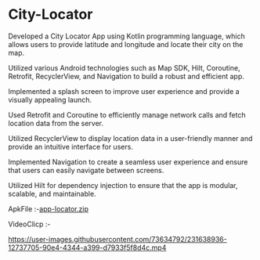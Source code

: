 # City-Locator

Developed a City Locator App using Kotlin programming language, which allows users to provide latitude and longitude and locate their city on the map.

Utilized various Android technologies such as Map SDK, Hilt, Coroutine, Retrofit, RecyclerView, and Navigation to build a robust and efficient app.

Implemented a splash screen to improve user experience and provide a visually appealing launch.

Used Retrofit and Coroutine to efficiently manage network calls and fetch location data from the server.

Utilized RecyclerView to display location data in a user-friendly manner and provide an intuitive interface for users.

Implemented Navigation to create a seamless user experience and ensure that users can easily navigate between screens.

Utilized Hilt for dependency injection to ensure that the app is modular, scalable, and maintainable.


ApkFile :-[app-locator.zip](https://github.com/prabhat-lall/City-Locator/files/11217821/app-locator.zip)

VideoClicp :- 

https://user-images.githubusercontent.com/73634792/231638936-12737705-90e4-4344-a399-d7933f5f8d4c.mp4




